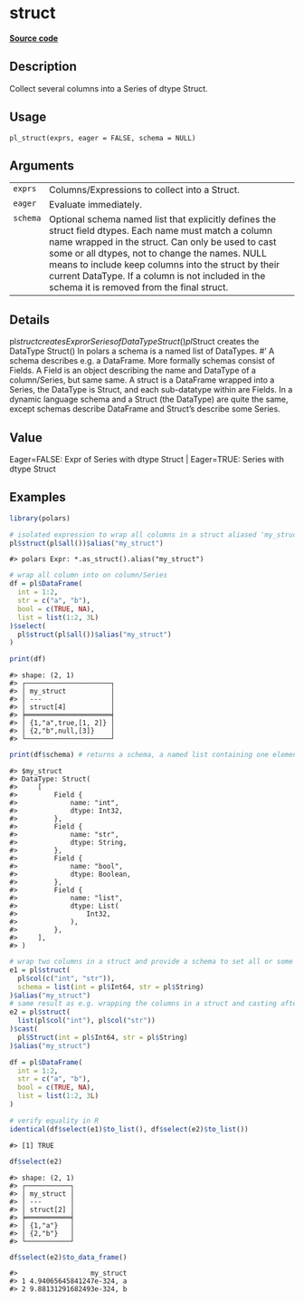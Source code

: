 
# struct

[**Source code**](https://github.com/pola-rs/r-polars/tree/main/R/functions__lazy.R#L714)

## Description

Collect several columns into a Series of dtype Struct.

## Usage

<pre><code class='language-R'>pl_struct(exprs, eager = FALSE, schema = NULL)
</code></pre>

## Arguments

<table>
<tr>
<td style="white-space: nowrap; font-family: monospace; vertical-align: top">
<code id="pl_struct_:_exprs">exprs</code>
</td>
<td>
Columns/Expressions to collect into a Struct.
</td>
</tr>
<tr>
<td style="white-space: nowrap; font-family: monospace; vertical-align: top">
<code id="pl_struct_:_eager">eager</code>
</td>
<td>
Evaluate immediately.
</td>
</tr>
<tr>
<td style="white-space: nowrap; font-family: monospace; vertical-align: top">
<code id="pl_struct_:_schema">schema</code>
</td>
<td>
Optional schema named list that explicitly defines the struct field
dtypes. Each name must match a column name wrapped in the struct. Can
only be used to cast some or all dtypes, not to change the names. NULL
means to include keep columns into the struct by their current DataType.
If a column is not included in the schema it is removed from the final
struct.
</td>
</tr>
</table>

## Details

pl$struct creates Expr or Series of DataType Struct() pl$Struct creates
the DataType Struct() In polars a schema is a named list of DataTypes.
#’ A schema describes e.g. a DataFrame. More formally schemas consist of
Fields. A Field is an object describing the name and DataType of a
column/Series, but same same. A struct is a DataFrame wrapped into a
Series, the DataType is Struct, and each sub-datatype within are Fields.
In a dynamic language schema and a Struct (the DataType) are quite the
same, except schemas describe DataFrame and Struct’s describe some
Series.

## Value

Eager=FALSE: Expr of Series with dtype Struct | Eager=TRUE: Series with
dtype Struct

## Examples

``` r
library(polars)

# isolated expression to wrap all columns in a struct aliased 'my_struct'
pl$struct(pl$all())$alias("my_struct")
```

    #> polars Expr: *.as_struct().alias("my_struct")

``` r
# wrap all column into on column/Series
df = pl$DataFrame(
  int = 1:2,
  str = c("a", "b"),
  bool = c(TRUE, NA),
  list = list(1:2, 3L)
)$select(
  pl$struct(pl$all())$alias("my_struct")
)

print(df)
```

    #> shape: (2, 1)
    #> ┌─────────────────────┐
    #> │ my_struct           │
    #> │ ---                 │
    #> │ struct[4]           │
    #> ╞═════════════════════╡
    #> │ {1,"a",true,[1, 2]} │
    #> │ {2,"b",null,[3]}    │
    #> └─────────────────────┘

``` r
print(df$schema) # returns a schema, a named list containing one element a Struct named my_struct
```

    #> $my_struct
    #> DataType: Struct(
    #>     [
    #>         Field {
    #>             name: "int",
    #>             dtype: Int32,
    #>         },
    #>         Field {
    #>             name: "str",
    #>             dtype: String,
    #>         },
    #>         Field {
    #>             name: "bool",
    #>             dtype: Boolean,
    #>         },
    #>         Field {
    #>             name: "list",
    #>             dtype: List(
    #>                 Int32,
    #>             ),
    #>         },
    #>     ],
    #> )

``` r
# wrap two columns in a struct and provide a schema to set all or some DataTypes by name
e1 = pl$struct(
  pl$col(c("int", "str")),
  schema = list(int = pl$Int64, str = pl$String)
)$alias("my_struct")
# same result as e.g. wrapping the columns in a struct and casting afterwards
e2 = pl$struct(
  list(pl$col("int"), pl$col("str"))
)$cast(
  pl$Struct(int = pl$Int64, str = pl$String)
)$alias("my_struct")

df = pl$DataFrame(
  int = 1:2,
  str = c("a", "b"),
  bool = c(TRUE, NA),
  list = list(1:2, 3L)
)

# verify equality in R
identical(df$select(e1)$to_list(), df$select(e2)$to_list())
```

    #> [1] TRUE

``` r
df$select(e2)
```

    #> shape: (2, 1)
    #> ┌───────────┐
    #> │ my_struct │
    #> │ ---       │
    #> │ struct[2] │
    #> ╞═══════════╡
    #> │ {1,"a"}   │
    #> │ {2,"b"}   │
    #> └───────────┘

``` r
df$select(e2)$to_data_frame()
```

    #>                  my_struct
    #> 1 4.94065645841247e-324, a
    #> 2 9.88131291682493e-324, b
